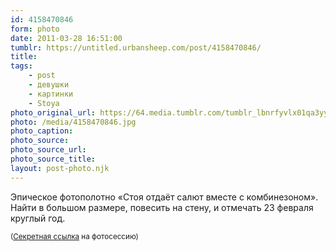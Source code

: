 ```yaml
---
id: 4158470846
form: photo
date: 2011-03-28 16:51:00
tumblr: https://untitled.urbansheep.com/post/4158470846/
title:
tags:
    - post
    - девушки
    - картинки
    - Stoya
photo_original_url: https://64.media.tumblr.com/tumblr_lbnrfyvlx01qa3yyeo1_500.jpg
photo: /media/4158470846.jpg
photo_caption: 
photo_source:
photo_source_url:
photo_source_title:
layout: post-photo.njk
---
```


<p>Эпическое фотополотно «Стоя отдаёт салют вместе с комбинезоном». Найти в большом размере, повесить на стену, и отмечать 23 февраля круглый год.</p>

<p><small>(<a href="http://www.bizarremag.com/alt-girls/cover-girls/9571/stoya.html">Секретная ссылка</a> на фотосессию)</small></p>
